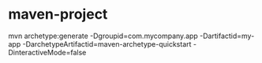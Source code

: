 # maven-project
mvn archetype:generate -Dgroupid=com.mycompany.app -Dartifactid=my-app -DarchetypeArtifactid=maven-archetype-quickstart -DinteractiveMode=false
